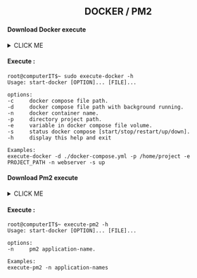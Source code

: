 <h2 align="center">DOCKER / PM2</h1>

#### Download Docker execute

<details><summary>CLICK ME</summary>
<p>

```shell
wget https://raw.githubusercontent.com/hongsea/start-prod/master/execute-docker.sh && sudo mv execute-docker.sh /usr/bin/execute-docker && sudo chmod +x /usr/bin/execute-docker
```

</p>
</details>

#### Execute :

```
root@computerIT$~ sudo execute-docker -h
Usage: start-docker [OPTION]... [FILE]...

options:
-c     docker compose file path.
-d     docker compose file path with background running.
-n     docker container name.
-p     directory project path.
-e     variable in docker compose file volume.
-s     status docker compose [start/stop/restart/up/down].
-h     display this help and exit

Examples:
execute-docker -d ./docker-compose.yml -p /home/project -e PROJECT_PATH -n webserver -s up

```

#### Download Pm2 execute

<details><summary>CLICK ME</summary>
<p>

```shell
wget https://raw.githubusercontent.com/hongsea/start-prod/master/execute-pm2.sh && sudo mv execute-pm2.sh /usr/bin/execute-pm2 && sudo chmod +x /usr/bin/execute-pm2
```

</p>
</details>

#### Execute :

```
root@computerIT$~ execute-pm2 -h
Usage: start-docker [OPTION]... [FILE]...

options:
-n     pm2 application-name.

Examples:
execute-pm2 -n application-names
```